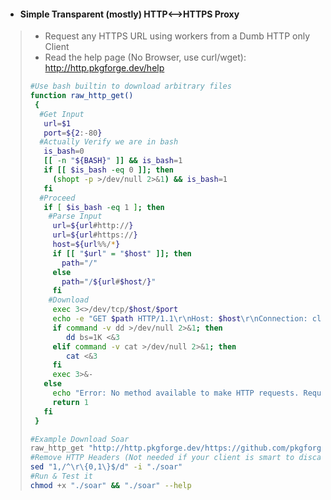 - #### Simple Transparent (mostly) HTTP<-->HTTPS Proxy
> - Request any HTTPS URL using workers from a Dumb HTTP only Client
> - Read the help page (No Browser, use curl/wget): http://http.pkgforge.dev/help
> 
> ```bash
> #Use bash builtin to download arbitrary files
> function raw_http_get()
>  {
>   #Get Input
>    url=$1
>    port=${2:-80}
>   #Actually Verify we are in bash
>    is_bash=0
>    [[ -n "${BASH}" ]] && is_bash=1
>    if [[ $is_bash -eq 0 ]]; then
>      (shopt -p >/dev/null 2>&1) && is_bash=1
>    fi
>   #Proceed
>    if [ $is_bash -eq 1 ]; then
>     #Parse Input
>      url=${url#http://}
>      url=${url#https://}
>      host=${url%%/*}
>      if [[ "$url" = "$host" ]]; then
>        path="/"
>      else
>        path="/${url#$host/}"
>      fi
>     #Download
>      exec 3<>/dev/tcp/$host/$port
>      echo -e "GET $path HTTP/1.1\r\nHost: $host\r\nConnection: close\r\n\r\n" >&3
>      if command -v dd >/dev/null 2>&1; then
>         dd bs=1K <&3
>      elif command -v cat >/dev/null 2>&1; then    
>         cat <&3
>      fi
>      exec 3>&-
>    else
>      echo "Error: No method available to make HTTP requests. Requires Bash with /dev/tcp" >&2
>      return 1
>    fi
>  }
>
> #Example Download Soar
> raw_http_get "http://http.pkgforge.dev/https://github.com/pkgforge/soar/releases/latest/download/soar-x86_64-linux" > "./soar"
> #Remove HTTP Headers (Not needed if your client is smart to discard it)
> sed "1,/^\r\{0,1\}$/d" -i "./soar"
> #Run & Test it
> chmod +x "./soar" && "./soar" --help
> ```
